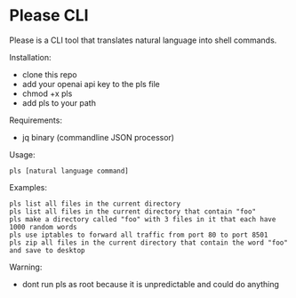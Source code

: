 # Please CLI

Please is a CLI tool that translates natural language into shell commands.

Installation:
- clone this repo
- add your openai api key to the pls file
- chmod +x pls
- add pls to your path

Requirements:
- jq binary (commandline JSON processor)

Usage:
```
pls [natural language command]
```
Examples:
```
pls list all files in the current directory
pls list all files in the current directory that contain "foo"
pls make a directory called "foo" with 3 files in it that each have 1000 random words
pls use iptables to forward all traffic from port 80 to port 8501
pls zip all files in the current directory that contain the word "foo" and save to desktop
```

Warning:
- dont run pls as root because it is unpredictable and could do anything
